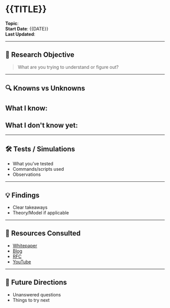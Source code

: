 # {{TITLE}}

**Topic**:  
**Start Date**: {{DATE}}  
**Last Updated**:  

---

## 🎯 Research Objective

> What are you trying to understand or figure out?

---

## 🔍 Knowns vs Unknowns

**What I know:**
- 

**What I don't know yet:**
- 

---

## 🛠 Tests / Simulations

- What you’ve tested
- Commands/scripts used
- Observations

---

## 💡 Findings

- Clear takeaways
- Theory/Model if applicable

---

## 📎 Resources Consulted

- [Whitepaper]()
- [Blog]()
- [RFC]()
- [YouTube]()

---

## 🧠 Future Directions

- Unanswered questions
- Things to try next
